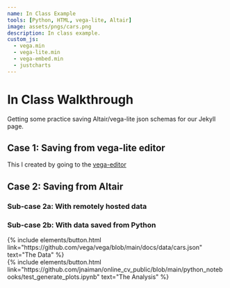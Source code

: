 ```yaml
---
name: In Class Example
tools: [Python, HTML, vega-lite, Altair]
image: assets/pngs/cars.png
description: In class example.
custom_js:
  - vega.min
  - vega-lite.min
  - vega-embed.min
  - justcharts
---
```



# In Class Walkthrough

Getting some practice saving Altair/vega-lite json schemas for our Jekyll page.

## Case 1: Saving from vega-lite editor

This I created by going to the [vega-editor](https://vega.github.io/editor)

<vegachart schema-url="{{ site.baseurl }}/assets/json/from_vega_editor.json" style="width: 100%"></vegachart>


## Case 2: Saving from Altair

### Sub-case 2a: With remotely hosted data

### Sub-case 2b: With data saved from Python






<!-- these are written in a combo of html and liquid --> 

<div class="left">
{% include elements/button.html link="https://github.com/vega/vega/blob/main/docs/data/cars.json" text="The Data" %}
</div>

<div class="right">
{% include elements/button.html link="https://github.com/jnaiman/online_cv_public/blob/main/python_notebooks/test_generate_plots.ipynb" text="The Analysis" %}
</div>

